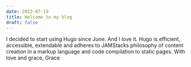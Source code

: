 ```yaml
---
date: 2022-07-19
title: Welcome to my blog
draft: false
---
```


I decided to start using Hugo since June. And I love it. Hugo is efficient, accessible, extendable and adheres to JAMStacks philosophy of content creation in a markup language and code compilation to static pages.
With love and grace,
Grace
